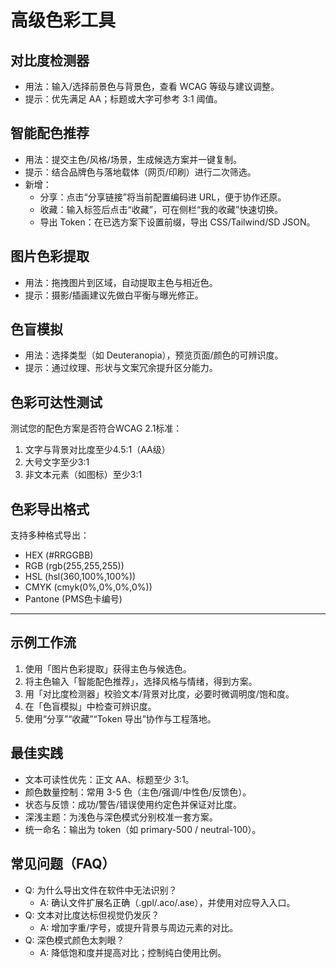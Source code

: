 # 高级色彩工具

## 对比度检测器

<ContrastChecker />

- 用法：输入/选择前景色与背景色，查看 WCAG 等级与建议调整。
- 提示：优先满足 AA；标题或大字可参考 3:1 阈值。

## 智能配色推荐

<SmartColorRecommender />

- 用法：提交主色/风格/场景，生成候选方案并一键复制。
- 提示：结合品牌色与落地载体（网页/印刷）进行二次筛选。
- 新增：
  - 分享：点击“分享链接”将当前配置编码进 URL，便于协作还原。
  - 收藏：输入标签后点击“收藏”，可在侧栏“我的收藏”快速切换。
  - 导出 Token：在已选方案下设置前缀，导出 CSS/Tailwind/SD JSON。

## 图片色彩提取

<ImageColorExtractor />

- 用法：拖拽图片到区域，自动提取主色与相近色。
- 提示：摄影/插画建议先做白平衡与曝光修正。

## 色盲模拟

<ColorBlindSimulator />

- 用法：选择类型（如 Deuteranopia），预览页面/颜色的可辨识度。
- 提示：通过纹理、形状与文案冗余提升区分能力。

## 色彩可达性测试

测试您的配色方案是否符合WCAG 2.1标准：

1. 文字与背景对比度至少4.5:1（AA级）
2. 大号文字至少3:1
3. 非文本元素（如图标）至少3:1

## 色彩导出格式

支持多种格式导出：
- HEX (#RRGGBB)
- RGB (rgb(255,255,255))
- HSL (hsl(360,100%,100%))
- CMYK (cmyk(0%,0%,0%,0%))
- Pantone (PMS色卡编号)

---

## 示例工作流
1. 使用「图片色彩提取」获得主色与候选色。
2. 将主色输入「智能配色推荐」，选择风格与情绪，得到方案。
3. 用「对比度检测器」校验文本/背景对比度，必要时微调明度/饱和度。
4. 在「色盲模拟」中检查可辨识度。
5. 使用“分享”“收藏”“Token 导出”协作与工程落地。

## 最佳实践
- 文本可读性优先：正文 AA、标题至少 3:1。
- 颜色数量控制：常用 3-5 色（主色/强调/中性色/反馈色）。
- 状态与反馈：成功/警告/错误使用约定色并保证对比度。
- 深浅主题：为浅色与深色模式分别校准一套方案。
- 统一命名：输出为 token（如 primary-500 / neutral-100）。

## 常见问题（FAQ）
- Q: 为什么导出文件在软件中无法识别？
  - A: 确认文件扩展名正确（.gpl/.aco/.ase），并使用对应导入入口。
- Q: 文本对比度达标但视觉仍发灰？
  - A: 增加字重/字号，或提升背景与周边元素的对比。
- Q: 深色模式颜色太刺眼？
  - A: 降低饱和度并提高对比；控制纯白使用比例。